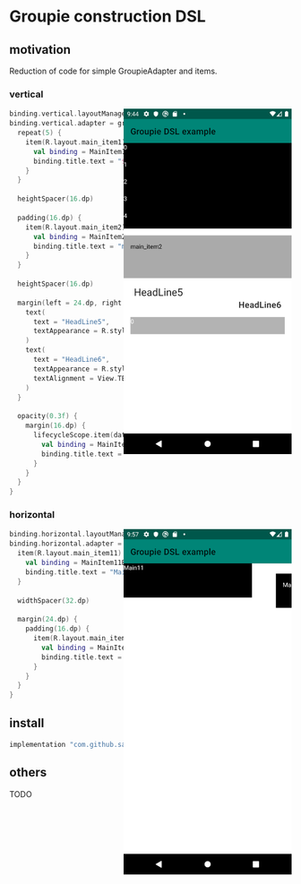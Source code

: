# Groupie construction DSL

## motivation

Reduction of code for simple GroupieAdapter and items.

### vertical

<img align="right" width="300" src="art/vertical.png" />

```kotlin
binding.vertical.layoutManager = LinearLayoutManager(this)
binding.vertical.adapter = groupAdapter {
  repeat(5) {
    item(R.layout.main_item1) {
      val binding = MainItem1Binding.bind(this)
      binding.title.text = "$it"
    }
  }

  heightSpacer(16.dp)

  padding(16.dp) {
    item(R.layout.main_item2) {
      val binding = MainItem2Binding.bind(this)
      binding.title.text = "main_item2"
    }
  }

  heightSpacer(16.dp)

  margin(left = 24.dp, right = 24.dp) {
    text(
      text = "HeadLine5",
      textAppearance = R.style.TextAppearance_MaterialComponents_Headline5
    )
    text(
      text = "HeadLine6",
      textAppearance = R.style.TextAppearance_MaterialComponents_Headline6,
      textAlignment = View.TEXT_ALIGNMENT_VIEW_END
    )
  }

  opacity(0.3f) {
    margin(16.dp) {
      lifecycleScope.item(dataSource, R.layout.main_item1) {
        val binding = MainItem1Binding.bind(this)
        binding.title.text = it.toString()
      }
    }
  }
}
```

### horizontal

<img align="right" width="300" src="art/horizontal.png" />

```kotlin
binding.horizontal.layoutManager = LinearLayoutManager(this, RecyclerView.HORIZONTAL, false)
binding.horizontal.adapter = groupAdapter {
  item(R.layout.main_item11) {
    val binding = MainItem11Binding.bind(this)
    binding.title.text = "Main11"
  }

  widthSpacer(32.dp)

  margin(24.dp) {
    padding(16.dp) {
      item(R.layout.main_item11) {
        val binding = MainItem11Binding.bind(this)
        binding.title.text = "Main111"
      }
    }
  }
}
```

## install

```groovy
implementation "com.github.satoshun.groupie.dsl:groupie-dsl:0.0.1"
```

## others

TODO
